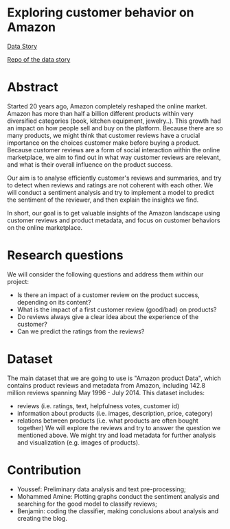 # Exploring customer behavior on Amazon

[Data Story](https://epfl-ada-project-amazon.github.io/data-story/)

[Repo of the data story](https://github.com/epfl-ada-project-amazon/data-story)

# Abstract
Started 20 years ago, Amazon completely reshaped the online market.
Amazon has more than half a billion different products within very diversified categories (book, kitchen equipment, jewelry..).
This growth had an impact on how people sell and buy on the platform.
Because there are so many products, we might think that customer reviews have a crucial importance on the choices customer make before buying a product.
Because customer reviews are a form of social interaction within the online marketplace, we aim to find out in what way customer reviews are relevant, and what is their overall influence on the product success.

Our aim is to analyse efficiently customer's reviews and summaries, and try to detect when reviews and ratings are not coherent with each other. We will conduct a sentiment analysis and try to implement a model to predict the sentiment of the reviewer, and then explain the insights we find.

In short, our goal is to get valuable insights of the Amazon landscape using customer reviews and product metadata, and focus on customer behaviors on the online marketplace.

# Research questions

We will consider the following questions and address them within our project:
- Is there an impact of a customer review on the product success, depending on its content? 
- What is the impact of a first customer review (good/bad) on products? 
- Do reviews always give a clear idea about the experience of the customer?
- Can we predict the ratings from the reviews?



# Dataset
The main dataset that we are going to use is "Amazon product Data", which contains product reviews and metadata from Amazon, including 142.8 million reviews spanning May 1996 - July 2014. 
This dataset includes:
- reviews (i.e. ratings, text, helpfulness votes, customer id)
- information about products (i.e. images, description, price, category)
- relations between products (i.e. what products are often bought together)
We will explore the reviews and try to answer the question we mentioned above.
We might try and load metadata for further analysis and visualization (e.g. images of products).

# Contribution

- Youssef: Preliminary data analysis and text pre-processing; 
- Mohammed Amine: Plotting graphs conduct the sentiment analysis and searching for the good model to classify reviews;
- Benjamin: coding the classifier, making conclusions about analysis and creating the blog.
